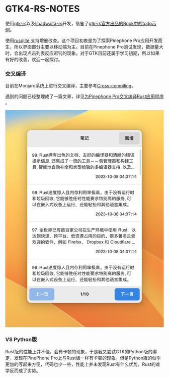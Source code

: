 # GTK4-RS-NOTES

使用[gtk-rs](https://github.com/gtk-rs/gtk4-rs/tree/master)以及[libadwaita-rs](https://gitlab.gnome.org/World/Rust/libadwaita-rs)开发，借鉴了[gtk-rs官方出品的Book中的todo示例](https://gtk-rs.org/gtk4-rs/stable/latest/book/introduction.html)。

使用[rusqlite](https://github.com/rusqlite/rusqlite),支持增删改查。这个项目初衷是为了探索Pinephone Pro应用开发而生，所以界面部分主要以移动端为主。目前在Pinephone Pro测试发现，数据量大时，会出现点击列表反应迟钝的现象。对于GTK目前还属于学习初期，所以如果有好的改善，欢迎一起探讨。

### 交叉编译
目前在Monjaro系统上进行交叉编译，主要参考[Cross-compiling](https://wiki.pine64.org/wiki/Cross-compiling#Installing_The_Toolchain)。

遇到的问题已经整理成了一篇文章，详见[为Pinephone Pro交叉编译Rust应用程序
](https://c2lang.com/2023/11/12/cross-compile-rust-applications-for-the-pinephone-pro/)。

![](./screenshot.png)

### VS Python版
Rust版的性能上并不佳，会有卡顿的现象，于是我又尝试GTK的Python版的绑定，发现在PinePhone Pro上与Rust版一样有卡顿的现象。但是Python版的似乎更加的写起来方便，代码也少一些，性能上并未发现Rust有什么优势，Rust的难学反而成了劣势。